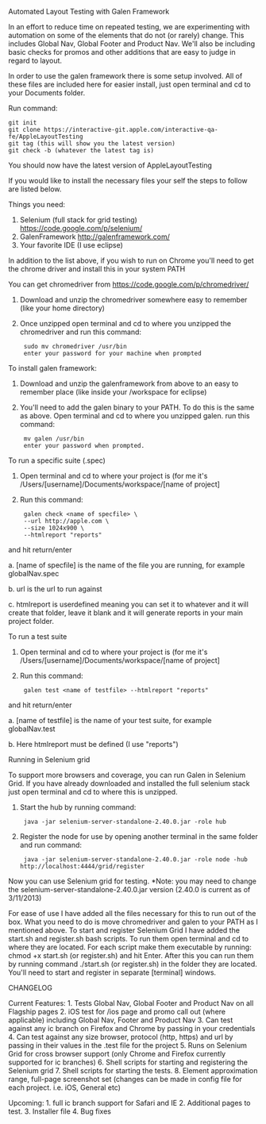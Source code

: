 Automated Layout Testing with Galen Framework

In an effort to reduce time on repeated testing, we are experimenting with automation on some of the elements that do not (or rarely) change.
This includes Global Nav, Global Footer and Product Nav. We'll also be including basic checks for promos and other additions that are easy to judge
in regard to layout.

In order to use the galen framework there is some setup involved. All of these files are included here for easier install, just open terminal
and cd to your Documents folder. 

Run command:

    git init
    git clone https://interactive-git.apple.com/interactive-qa-fe/AppleLayoutTesting
    git tag (this will show you the latest version)
    git check -b (whatever the latest tag is)
    
You should now have the latest version of AppleLayoutTesting


If you would like to install the necessary files your self the steps to follow are listed below.

Things you need: 

1. Selenium (full stack for grid testing) https://code.google.com/p/selenium/
2. GalenFramework http://galenframework.com/
3. Your favorite IDE (I use eclipse)

In addition to the list above, if you wish to run on Chrome you'll need to get the chrome driver and install this in your system PATH

You can get chromedriver from https://code.google.com/p/chromedriver/ 

1. Download and unzip the chromedriver somewhere easy to remember (like your home directory)
2. Once unzipped open terminal and cd to where you unzipped the chromedriver and run this command:

		sudo mv chromedriver /usr/bin
    	enter your password for your machine when prompted

To install galen framework:

1. Download and unzip the galenframework from above to an easy to remember place (like inside your /workspace for eclipse)
2. You'll need to add the galen binary to your PATH. To do this is the same as above. Open terminal and cd to where you unzipped galen.
run this command: 

		mv galen /usr/bin
		enter your password when prompted.
	
	
To run a specific suite (.spec)

1. Open terminal and cd to where your project is (for me it's /Users/[username]/Documents/workspace/[name of project]    
2. Run this command: 

		galen check <name of specfile> \
		--url http://apple.com \
		--size 1024x900 \
		--htmlreport "reports"

and hit return/enter

a. [name of specfile] is the name of the file you are running, for example globalNav.spec

b. url is the url to run against

c. htmlreport is userdefined meaning you can set it to whatever and it will create that folder, 
   leave it blank and it will generate reports in your main project folder.
		   
To run a test suite

1. Open terminal and cd to where your project is (for me it's /Users/[username]/Documents/workspace/[name of project]    
2. Run this command: 

		galen test <name of testfile> --htmlreport "reports"
	
and hit return/enter

a. [name of testfile] is the name of your test suite, for example globalNav.test

b. Here htmlreport must be defined (I use "reports")
		   

Running in Selenium grid

To support more browsers and coverage, you can run Galen in Selenium Grid. If you have already downloaded and installed the full selenium stack
just open terminal and cd to where this is unzipped.

1. Start the hub by running command: 

   		java -jar selenium-server-standalone-2.40.0.jar -role hub 
2. Register the node for use by opening another terminal in the same folder and run command: 

   		java -jar selenium-server-standalone-2.40.0.jar -role node -hub http://localhost:4444/grid/register
   
Now you can use Selenium grid for testing. *Note: you may need to change the selenium-server-standalone-2.40.0.jar version (2.40.0 is current 
as of 3/11/2013)

For ease of use I have added all the files necessary for this to run out of the box. What you need to do is move chromedriver and galen to
your PATH as I mentioned above. To start and register Selenium Grid I have added the start.sh and register.sh bash scripts. To run them open
terminal and cd to where they are located. For each script make them executable by running: chmod +x start.sh (or register.sh) and hit Enter.
After this you can run them by running command ./start.sh (or register.sh) in the folder they are located. You'll need to start and register
in separate [terminal] windows.





CHANGELOG

Current Features: 
	1. Tests Global Nav, Global Footer and Product Nav on all Flagship pages
	2. iOS test for /ios page and promo call out (where applicable) including Global Nav, Footer and Product Nav
	3. Can test against any ic branch on Firefox and Chrome by passing in your credentials
	4. Can test against any size browser, protocol (http, https) and url by passing in their values in the .test file for the project
	5. Runs on Selenium Grid for cross browser support (only Chrome and Firefox currently supported for ic branches)
	6. Shell scripts for starting and registering the Selenium grid
	7. Shell scripts for starting the tests.
	8. Element approximation range, full-page screenshot set (changes can be made in config file for each project. i.e. iOS, General etc)



Upcoming:
	1. full ic branch support for Safari and IE
	2. Additional pages to test.
	3. Installer file
	4. Bug fixes

